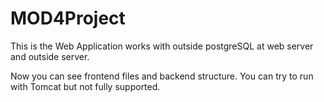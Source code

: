 # MOD4Project

This is the Web Application 
works with outside postgreSQL at web server and outside server.

Now you can see frontend files and backend structure. 
You can try to run with Tomcat but not fully supported.
